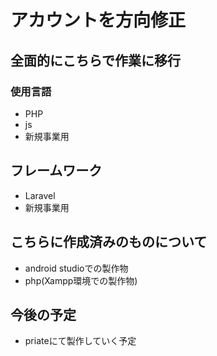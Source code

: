 # アカウントを方向修正
## 全面的にこちらで作業に移行
### 使用言語 
- PHP
- js
- 新規事業用
## フレームワーク
- Laravel
- 新規事業用

## こちらに作成済みのものについて
 - android studioでの製作物
 - php(Xampp環境での製作物)
 
## 今後の予定
- priateにて製作していく予定
